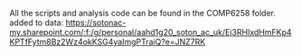 All the scripts and analysis code can be found in the COMP6258 folder.
added to data: https://sotonac-my.sharepoint.com/:f:/g/personal/aahd1g20_soton_ac_uk/Ej3RHIxdHmFKp4KPTfFytm8Bz2Wz4okKSG4yaImgPTraiQ?e=JNZ7RK

